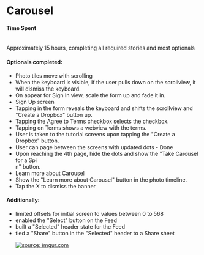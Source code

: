 # Carousel

<h4>Time Spent</h4>
<br/>
Approximately 15 hours, completing all required stories and most optionals 

<h4>Optionals completed:</h1> 
<ul>
<li>Photo tiles move with scrolling</li>
<li>When the keyboard is visible, if the user pulls down on the scrollview, it will dismiss the keyboard.</li>
<li>On appear for Sign In view, scale the form up and fade it in. </li>
<li>Sign Up screen </li>
<li>Tapping in the form reveals the keyboard and shifts the scrollview and "Create a Dropbox" button up. </li>
<li>Tapping the Agree to Terms checkbox selects the checkbox.  </li>
<li>Tapping on Terms shows a webview with the terms. </li>
<li>User is taken to the tutorial screens upon tapping the "Create a Dropbox" button. </li>
<li>User can page between the screens with updated dots - Done 
<li>Upon reaching the 4th page, hide the dots and show the "Take Carousel for a Spi</li>n" button. </li>
<li>Learn more about Carousel</li>
<li>Show the "Learn more about Carousel" button in the photo timeline. </li>
<li>Tap the X to dismiss the banner </li>
</ul>
<h4>Additionally:</h1>
<ul>
<li>limited offsets for initial screen to values between 0 to 568 </li>
<li>enabled the "Select" button on the Feed</li>
<li>built a "Selected" header state for the Feed</li>
<li>tied a "Share" button in the "Selected" header to a Share sheet </li>
</li>

<a href="http://imgur.com/eMVybOF"><img src="http://i.imgur.com/eMVybOF.gif" title="source: imgur.com" /></a>

